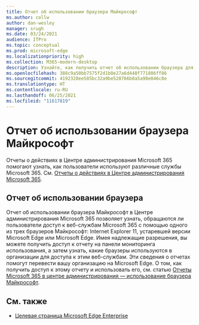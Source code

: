 ```yaml
---
title: Отчет об использовании браузера Майкрософт
ms.author: collw
author: dan-wesley
manager: srugh
ms.date: 03/24/2021
audience: ITPro
ms.topic: conceptual
ms.prod: microsoft-edge
ms.localizationpriority: high
ms.collection: M365-modern-desktop
description: Узнайте, как получить отчет об использовании браузера для вашей организации.
ms.openlocfilehash: 388c9a50bb7575f2d1b0e27a6d448f771886ff86
ms.sourcegitcommit: 4192328ee585bc32a9be528766b8a5a98e046c8e
ms.translationtype: HT
ms.contentlocale: ru-RU
ms.lasthandoff: 06/25/2021
ms.locfileid: "11617819"
---
```

# <a name="microsoft-browser-usage-report"></a>Отчет об использовании браузера Майкрософт

Отчеты о действиях в Центре администрирования Microsoft 365 помогают узнать, как пользователи используют различные службы Microsoft 365. См. [Отчеты о действиях в Центре администрирования Microsoft 365](/microsoft-365/admin/activity-reports/activity-reports?view=o365-worldwide).

## <a name="browser-usage-report"></a>Отчет об использовании браузера

Отчет об использовании браузера Майкрософт в Центре администрирования Microsoft 365 позволяет узнать, обращаются ли пользователи доступ к веб-службам Microsoft 365 с помощью одного из трех браузеров Майкрософт: Internet Explorer 11, устаревшей версии Microsoft Edge или Microsoft Edge. Имея надлежащие разрешения, вы можете получить доступ к отчету на панели мониторинга использования, а затем узнать, какие браузеры используются в организации для доступа к этим веб-службам. Эти сведения о отчетах помогут перевести вашу организацию на Microsoft Edge. О том, как получить доступ к этому отчету и использовать его, см. статью [Отчеты Microsoft 365 в центре администрирования — использование браузера Майкрософт](/microsoft-365/admin/activity-reports/browser-usage-report?view=o365-worldwide).

## <a name="see-also"></a>См. также

- [Целевая страница Microsoft Edge Enterprise](https://aka.ms/EdgeEnterprise)
